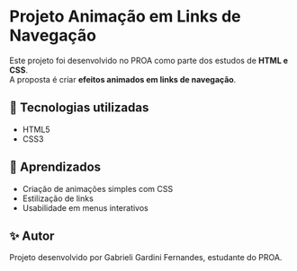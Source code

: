 # Projeto Animação em Links de Navegação
Este projeto foi desenvolvido no PROA como parte dos estudos de **HTML e CSS**.  
A proposta é criar **efeitos animados em links de navegação**.

## 🚀 Tecnologias utilizadas
- HTML5
- CSS3

## 📌 Aprendizados
- Criação de animações simples com CSS
- Estilização de links
- Usabilidade em menus interativos

## ✨ Autor
Projeto desenvolvido por Gabrieli Gardini Fernandes, estudante do PROA.
